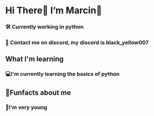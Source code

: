 <h1>Hi There👋 I’m Marcin🧐</h1>

<h3>🛠️ Currently working in python</h3>
<h3>💬 Contact me on discord, my discord is black_yellow007</h3>

<h2>What I'm learning</h2>
<h3>💻I'm currently learning the basics of python</h3>

<h2>🤔Funfacts about me</h2>

<h3>👀I'm very young</h3>

<!--
**Cinkociento/Cinkociento** is a ✨ _special_ ✨ repository because its `README.md` (this file) appears on your GitHub profile.

Here are some ideas to get you started:

- 🔭 I’m currently working on ...
- 🌱 I’m currently learning ...
- 👯 I’m looking to collaborate on ...
- 🤔 I’m looking for help with ...
- 💬 Ask me about ...
- 📫 How to reach me: ...
- 😄 Pronouns: ...
- ⚡ Fun fact: ...
-->
